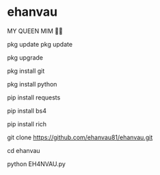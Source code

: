 # ehanvau
MY QUEEN MIM 🖤✨

pkg update pkg update

pkg upgrade

pkg install git

pkg install python

pip install requests

pip install bs4

pip install rich

git clone https://github.com/ehanvau81/ehanvau.git

cd ehanvau

python EH4NVAU.py
